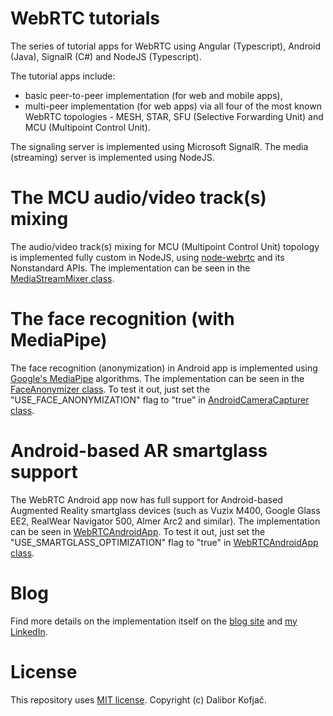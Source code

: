 # WebRTC tutorials
The series of tutorial apps for WebRTC using Angular (Typescript), Android (Java), SignalR (C#) and NodeJS (Typescript).

The tutorial apps include:
- basic peer-to-peer implementation (for web and mobile apps),
- multi-peer implementation (for web apps) via all four of the most known WebRTC topologies - MESH, STAR, SFU (Selective Forwarding Unit) and MCU (Multipoint Control Unit).

The signaling server is implemented using Microsoft SignalR. The media (streaming) server is implemented using NodeJS.

# The MCU audio/video track(s) mixing
The audio/video track(s) mixing for MCU (Multipoint Control Unit) topology is implemented fully custom in NodeJS, using [node-webrtc](https://github.com/node-webrtc/node-webrtc) and its Nonstandard APIs. The implementation can be seen in the [MediaStreamMixer class](https://github.com/dalkofjac/webrtc-tutorials/blob/master/MediaServer/src/app/models/media-stream-mixer.ts).

# The face recognition (with MediaPipe)
The face recognition (anonymization) in Android app is implemented using [Google's MediaPipe](https://github.com/google-ai-edge/mediapipe) algorithms. The implementation can be seen in the [FaceAnonymizer class](https://github.com/dalkofjac/webrtc-tutorials/blob/master/WebRTCAndroidApp/app/src/main/java/com/example/webrtcandroidapp/ai/FaceAnonymizer.java). To test it out, just set the "USE_FACE_ANONYMIZATION" flag to "true" in [AndroidCameraCapturer class](https://github.com/dalkofjac/webrtc-tutorials/blob/master/WebRTCAndroidApp/app/src/main/java/com/example/webrtcandroidapp/capturers/AndroidCameraCapturer.java).

# Android-based AR smartglass support
The WebRTC Android app now has full support for Android-based Augmented Reality smartglass devices (such as Vuzix M400, Google Glass EE2, RealWear Navigator 500, Almer Arc2 and similar). The implementation can be seen in [WebRTCAndroidApp](https://github.com/dalkofjac/webrtc-tutorials/tree/master/WebRTCAndroidApp). To test it out, just set the "USE_SMARTGLASS_OPTIMIZATION" flag to "true" in [WebRTCAndroidApp class](https://github.com/dalkofjac/webrtc-tutorials/blob/master/WebRTCAndroidApp/app/src/main/java/com/example/webrtcandroidapp/WebRTCAndroidApp.java).

# Blog
Find more details on the implementation itself on the [blog site](https://ekobit.com/author/dkofjacekobit-hr/) and [my LinkedIn](https://www.linkedin.com/in/dalibor-kofjac/).

# License
This repository uses [MIT license](https://github.com/dalkofjac/webrtc-tutorials/blob/master/LICENSE). Copyright (c) Dalibor Kofjač.
